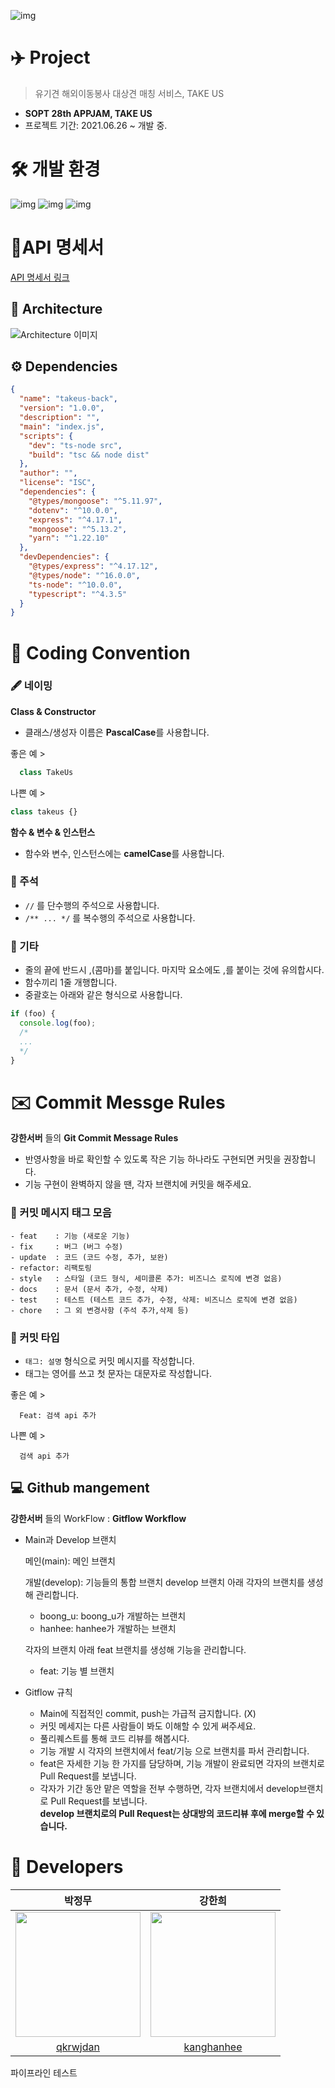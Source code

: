 ![img](<https://user-images.githubusercontent.com/68781598/124507888-bc4a7400-de09-11eb-9476-149ac4ac613d.PNG>)

# :airplane: Project

> 유기견 해외이동봉사 대상견 매칭 서비스, TAKE US

- **SOPT 28th APPJAM, TAKE US**
- 프로젝트 기간: 2021.06.26 ~ 개발 중.

# 🛠 개발 환경

![img](https://img.shields.io/badge/typescript-4.3.5-blue)
![img](https://img.shields.io/badge/ts--node-10.0.0-green)
![img](https://img.shields.io/badge/Mongoose-5.13.2-yellowgreen)

# 📧API 명세서

[API 명세서 링크](https://github.com/TAKE-US/TAKEUS-BACK/wiki)

## :wrench: Architecture

![Architecture 이미지](https://user-images.githubusercontent.com/68781598/124697754-543b8100-df22-11eb-9d33-fcc07c29372a.jpg)

## ⚙️ Dependencies

```json
{
  "name": "takeus-back",
  "version": "1.0.0",
  "description": "",
  "main": "index.js",
  "scripts": {
    "dev": "ts-node src",
    "build": "tsc && node dist"
  },
  "author": "",
  "license": "ISC",
  "dependencies": {
    "@types/mongoose": "^5.11.97",
    "dotenv": "^10.0.0",
    "express": "^4.17.1",
    "mongoose": "^5.13.2",
    "yarn": "^1.22.10"
  },
  "devDependencies": {
    "@types/express": "^4.17.12",
    "@types/node": "^16.0.0",
    "ts-node": "^10.0.0",
    "typescript": "^4.3.5"
  }
}
```

# 📜 Coding Convention

### **🖋 네이밍**

**Class & Constructor**

- 클래스/생성자 이름은 **PascalCase**를 사용합니다.

좋은 예 >

```typescript
  class TakeUs
```

나쁜 예 >

```typescript
class takeus {}
```

**함수 & 변수 & 인스턴스**

- 함수와 변수, 인스턴스에는 **camelCase**를 사용합니다.

### **:memo: 주석**

- `//` 를 단수행의 주석으로 사용합니다.
- `/** ... */` 를 복수행의 주석으로 사용합니다.

### **:herb: 기타**

- 줄의 끝에 반드시 ,(콤마)를 붙입니다. 마지막 요소에도 ,를 붙이는 것에 유의합시다.
- 함수끼리 1줄 개행합니다.
- 중괄호는 아래와 같은 형식으로 사용합니다.

```typescript
if (foo) {
  console.log(foo);
  /*
  ...
  */
}
```

# ✉️ Commit Messge Rules

**강한서버** 들의 **Git Commit Message Rules**

- 반영사항을 바로 확인할 수 있도록 작은 기능 하나라도 구현되면 커밋을 권장합니다.
- 기능 구현이 완벽하지 않을 땐, 각자 브랜치에 커밋을 해주세요.

### **:speech_balloon: 커밋 메시지 태그 모음**

```
- feat    : 기능 (새로운 기능)
- fix     : 버그 (버그 수정)
- update  : 코드 (코드 수정, 추가, 보완)
- refactor: 리팩토링
- style   : 스타일 (코드 형식, 세미콜론 추가: 비즈니스 로직에 변경 없음)
- docs    : 문서 (문서 추가, 수정, 삭제)
- test    : 테스트 (테스트 코드 추가, 수정, 삭제: 비즈니스 로직에 변경 없음)
- chore   : 그 외 변경사항 (주석 추가,삭제 등)
```

### **:small_orange_diamond: 커밋 타입**

- `태그: 설명` 형식으로 커밋 메시지를 작성합니다.
- 태그는 영어를 쓰고 첫 문자는 대문자로 작성합니다.

좋은 예 >

```
  Feat: 검색 api 추가
```

나쁜 예 >

```
  검색 api 추가
```

## **💻 Github mangement**

**강한서버** 들의 WorkFlow : **Gitflow Workflow**

- Main과 Develop 브랜치
  
  메인(main): 메인 브랜치
  
  개발(develop): 기능들의 통합 브랜치
    develop 브랜치 아래 각자의 브랜치를 생성해 관리합니다. 
    - boong_u: boong_u가 개발하는 브랜치
    - hanhee: hanhee가 개발하는 브랜치  
    
    각자의 브랜치 아래 feat 브랜치를 생성해 기능을 관리합니다.   
    - feat: 기능 별 브랜치  
   
- Gitflow 규칙
  - Main에 직접적인 commit, push는 가급적 금지합니다. (X)
  - 커밋 메세지는 다른 사람들이 봐도 이해할 수 있게 써주세요.
  - 풀리퀘스트를 통해 코드 리뷰를 해봅시다.
  - 기능 개발 시 각자의 브랜치에서 feat/기능 으로 브랜치를 파서 관리합니다.
  - feat은 자세한 기능 한 가지를 담당하며, 기능 개발이 완료되면 각자의 브랜치로 Pull Request를 보냅니다. 
  - 각자가 기간 동안 맡은 역할을 전부 수행하면, 각자 브랜치에서 develop브랜치로 Pull Request를 보냅니다.  
  **develop 브랜치로의 Pull Request는 상대방의 코드리뷰 후에 merge할 수 있습니다.**

# :paw_prints: Developers
| 박정무 | 강한희 |
|:---:|:---------:|
| <img src="https://user-images.githubusercontent.com/68781598/124697830-78975d80-df22-11eb-9300-63366ede33b0.png" width="200px" />  | <img src="https://user-images.githubusercontent.com/68781598/124511973-4d254d80-de12-11eb-96b8-60741367d22a.png" width="200px" />  |
| [qkrwjdan](https://github.com/qkrwjdan) | [kanghanhee](https://github.com/kanghanhee) |


파이프라인 테스트
